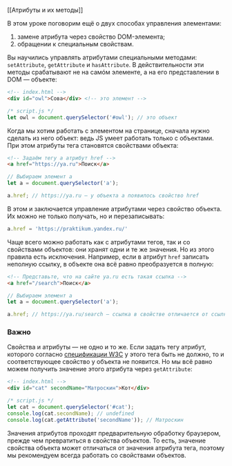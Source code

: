 [[Атрибуты и их методы]]

В этом уроке поговорим ещё о двух способах управления элементами:

1.  замене атрибута через свойство DOM-элемента;
2.  обращении к специальным свойствам.

Вы научились управлять атрибутами специальными методами: `setAttribute`, `getAttribute` и `hasAttribute`. В действительности эти методы срабатывают не на самóм элементе, а на его представлении в DOM — объекте:

```html
<!-- index.html -->
<div id="owl">Сова</div> <!-- это элемент -->
```

```js
/* script.js */
let owl = document.querySelector('#owl'); // это объект
```

Когда мы хотим работать с элементом на странице, сначала нужно сделать из него объект: ведь JS умеет работать только с объектами. При этом атрибуты тега становятся свойствами объекта:
```html
<!-- Задаём тегу a атрибут href -->
<a href="https://ya.ru">Поиск</a>
```

```js
// Выбираем элемент a
let a = document.querySelector('a');

a.href; // https://ya.ru — у объекта a появилось свойство href
```

В этом и заключается управление атрибутами через свойство объекта. Их можно не только получать, но и перезаписывать:

```js
a.href = 'https://praktikum.yandex.ru/'
```

Чаще всего можно работать как с атрибутами тегов, так и со свойствами объектов: они хранят одни и те же значения. Но из этого правила есть исключения. Например, если в атрибут `href` записать неполную ссылку, в объекте она всё равно преобразуется в полную:

```html
<!-- Представьте, что на сайте ya.ru есть такая ссылка -->
<a href="/search">Поиск</a>
```

```js
// Выбираем элемент a
let a = document.querySelector('a');

a.href; // https://ya.ru/search — ссылка в свойстве отличается от ссылки в атрибуте
```

### Важно

Свойства и атрибуты — не одно и то же. Если задать тегу атрибут, которого согласно [спецификации W3C](https://www.w3.org/) у этого тега быть не должно, то и соответствующее свойство у объекта не появится. Но мы всё равно можем получить значение этого атрибута через `getAttribute`:

```html
<!-- index.html -->
<div id="cat" secondName="Матроскин">Кот</div>
```

```js
/* script.js */
let cat = document.querySelector('#cat');
console.log(cat.secondName); // undefined
console.log(cat.getAttribute('secondName')); // Матроскин
```

Значения атрибутов проходят предварительную обработку браузером, прежде чем превратиться в свойства объектов. То есть, значение свойства объекта может отличаться от значения атрибута тега, поэтому мы рекомендуем всегда работать со свойствами объектов.